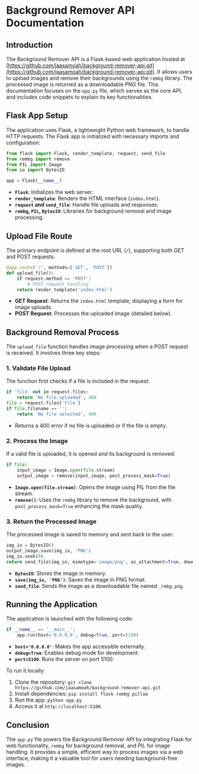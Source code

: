 # Background Remover API Documentation

## Introduction

The Background Remover API is a Flask-based web application hosted at [https://github.com/jaasamoah/background-remover-api.git](https://github.com/jaasamoah/background-remover-api.git). It allows users to upload images and remove their backgrounds using the `rembg` library. The processed image is returned as a downloadable PNG file. This documentation focuses on the `app.py` file, which serves as the core API, and includes code snippets to explain its key functionalities.

## Flask App Setup

The application uses Flask, a lightweight Python web framework, to handle HTTP requests. The Flask app is initialized with necessary imports and configuration:

```python
from flask import Flask, render_template, request, send_file
from rembg import remove
from PIL import Image
from io import BytesIO

app = Flask(__name__)
```

- **`Flask`**: Initializes the web server.
- **`render_template`**: Renders the HTML interface (`index.html`).
- **`request` and `send_file`**: Handle file uploads and responses.
- **`rembg`, `PIL`, `BytesIO`**: Libraries for background removal and image processing.

## Upload File Route

The primary endpoint is defined at the root URL (`/`), supporting both GET and POST requests:

```python
@app.route('/', methods=['GET', 'POST'])
def upload_file():
    if request.method == 'POST':
        # POST request handling
    return render_template('index.html')
```

- **GET Request**: Returns the `index.html` template, displaying a form for image uploads.
- **POST Request**: Processes the uploaded image (detailed below).

## Background Removal Process

The `upload_file` function handles image processing when a POST request is received. It involves three key steps:

### 1. Validate File Upload

The function first checks if a file is included in the request:

```python
if 'file' not in request.files:
    return 'No file uploaded', 400
file = request.files['file']
if file.filename == '':
    return 'No file selected', 400
```

- Returns a 400 error if no file is uploaded or if the file is empty.

### 2. Process the Image

If a valid file is uploaded, it is opened and its background is removed:

```python
if file:
    input_image = Image.open(file.stream)
    output_image = remove(input_image, post_process_mask=True)
```

- **`Image.open(file.stream)`**: Opens the image using PIL from the file stream.
- **`remove()`**: Uses the `rembg` library to remove the background, with `post_process_mask=True` enhancing the mask quality.

### 3. Return the Processed Image

The processed image is saved to memory and sent back to the user:

```python
img_io = BytesIO()
output_image.save(img_io, 'PNG')
img_io.seek(0)
return send_file(img_io, mimetype='image/png', as_attachment=True, download_name='_rmbg.png')
```

- **`BytesIO`**: Stores the image in memory.
- **`save(img_io, 'PNG')`**: Saves the image in PNG format.
- **`send_file`**: Sends the image as a downloadable file named `_rmbg.png`.

## Running the Application

The application is launched with the following code:

```python
if __name__ == '__main__':
    app.run(host='0.0.0.0', debug=True, port=5100)
```

- **`host='0.0.0.0'`**: Makes the app accessible externally.
- **`debug=True`**: Enables debug mode for development.
- **`port=5100`**: Runs the server on port 5100.

To run it locally:
1. Clone the repository: `git clone https://github.com/jaasamoah/background-remover-api.git`
2. Install dependencies: `pip install flask rembg pillow`
3. Run the app: `python app.py`
4. Access it at `http://localhost:5100`.

## Conclusion

The `app.py` file powers the Background Remover API by integrating Flask for web functionality, `rembg` for background removal, and PIL for image handling. It provides a simple, efficient way to process images via a web interface, making it a valuable tool for users needing background-free images.
